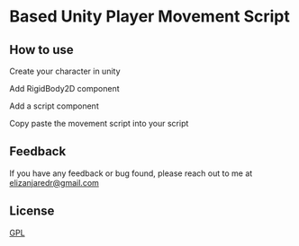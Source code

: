 
# Based Unity Player Movement Script




## How to use

Create your character in unity

Add RigidBody2D component


Add a script component

Copy paste the movement script into your script





## Feedback

If you have any feedback or bug found, please reach out to me at elizanjaredr@gmail.com


## License

[GPL](https://choosealicense.com/licenses/gpl-3.0/)

